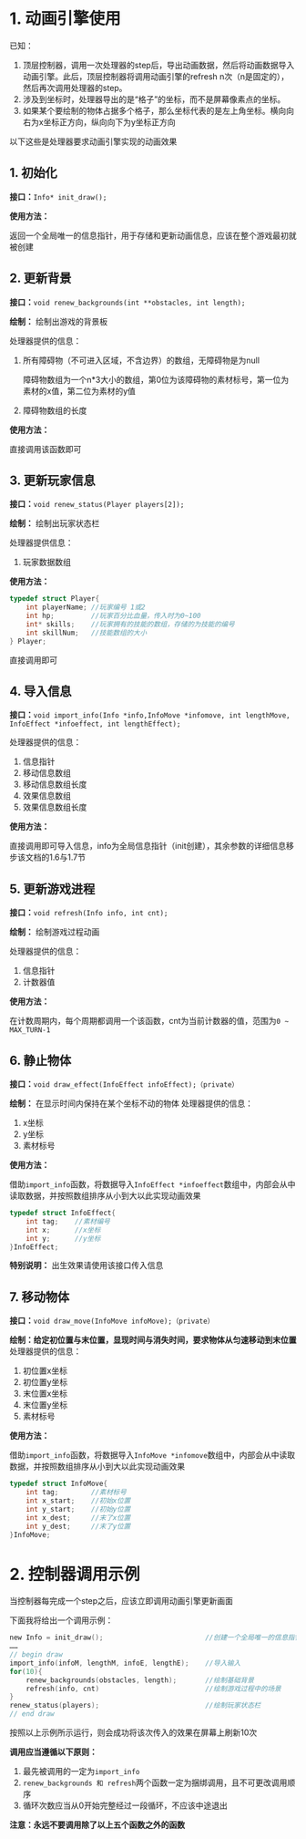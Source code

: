 # 1. 动画引擎使用

已知：
1. 顶层控制器，调用一次处理器的step后，导出动画数据，然后将动画数据导入动画引擎。此后，顶层控制器将调用动画引擎的refresh n次（n是固定的），然后再次调用处理器的step。
2. 涉及到坐标时，处理器导出的是“格子”的坐标，而不是屏幕像素点的坐标。
3. 如果某个要绘制的物体占据多个格子，那么坐标代表的是左上角坐标。横向向右为x坐标正方向，纵向向下为y坐标正方向

以下这些是处理器要求动画引擎实现的动画效果



## 1. 初始化

**接口：**`Info* init_draw();`

**使用方法：**

返回一个全局唯一的信息指针，用于存储和更新动画信息，应该在整个游戏最初就被创建



## 2. 更新背景

**接口：**`void renew_backgrounds(int **obstacles, int length);`

**绘制：** 绘制出游戏的背景板

处理器提供的信息：

1. 所有障碍物（不可进入区域，不含边界）的数组，无障碍物是为null

   障碍物数组为一个n*3大小的数组，第0位为该障碍物的素材标号，第一位为素材的x值，第二位为素材的y值

2. 障碍物数组的长度

**使用方法：**

直接调用该函数即可



## 3. 更新玩家信息

**接口：**`void renew_status(Player players[2]);`

**绘制：** 绘制出玩家状态栏

处理器提供信息：

1. 玩家数据数组

**使用方法：**

```c
typedef struct Player{
    int playerName;	//玩家编号 1或2
    int hp;			//玩家百分比血量，传入时为0~100
    int* skills;	//玩家拥有的技能的数组，存储的为技能的编号
    int skillNum;	//技能数组的大小
} Player;
```

直接调用即可

## 4. 导入信息

**接口：**`void import_info(Info *info,InfoMove *infomove, int lengthMove, InfoEffect *infoeffect, int lengthEffect);`

处理器提供的信息：

1. 信息指针
2. 移动信息数组
3. 移动信息数组长度
4. 效果信息数组
5. 效果信息数组长度

**使用方法：**

直接调用即可导入信息，info为全局信息指针（init创建），其余参数的详细信息移步该文档的1.6与1.7节

## 5. 更新游戏进程

**接口：**`void refresh(Info info, int cnt);`

**绘制：** 绘制游戏过程动画

处理器提供的信息：

1. 信息指针
2. 计数器值

**使用方法：**

在计数周期内，每个周期都调用一个该函数，cnt为当前计数器的值，范围为`0 ~ MAX_TURN-1`

## 6. 静止物体

**接口：**`void draw_effect(InfoEffect infoEffect);（private）`

**绘制：** 在显示时间内保持在某个坐标不动的物体
处理器提供的信息：

1. x坐标
2. y坐标
3. 素材标号

**使用方法：**

借助`import_info`函数，将数据导入`InfoEffect *infoeffect`数组中，内部会从中读取数据，并按照数组排序从小到大以此实现动画效果

```c
typedef struct InfoEffect{
    int tag;	//素材编号
    int x;		//x坐标
    int y;		//y坐标
}InfoEffect;
```

**特别说明：** 出生效果请使用该接口传入信息

[传入数据]:传入数据永远使用`import_info`方法

## 7. 移动物体

**接口：**`void draw_move(InfoMove infoMove);（private）`

**绘制：给定初位置与末位置，显现时间与消失时间，要求物体从匀速移动到末位置**
处理器提供的信息：

1. 初位置x坐标
2. 初位置y坐标
3. 末位置x坐标
4. 末位置y坐标
5. 素材标号

**使用方法：**

借助`import_info`函数，将数据导入`InfoMove *infomove`数组中，内部会从中读取数据，并按照数组排序从小到大以此实现动画效果

```c
typedef struct InfoMove{
    int tag;		//素材标号
    int x_start;	//初始x位置
    int y_start;	//初始y位置
    int x_dest;		//末了x位置
    int y_dest;		//末了y位置	
}InfoMove;
```

[传入数据]:传入数据永远使用`import_info`方法

# 2. 控制器调用示例

当控制器每完成一个step之后，应该立即调用动画引擎更新画面

下面我将给出一个调用示例：

```c
new Info = init_draw();							//创建一个全局唯一的信息指针
……
// begin draw
import_info(infoM, lengthM, infoE, lengthE);	//导入输入
for(10){
    renew_backgrounds(obstacles, length);		//绘制基础背景
    refresh(info, cnt)							//绘制游戏过程中的场景
}
renew_status(players);							//绘制玩家状态栏
// end draw
```

按照以上示例所示运行，则会成功将该次传入的效果在屏幕上刷新10次

**调用应当遵循以下原则：**

1. 最先被调用的一定为`import_info`
2. `renew_backgrounds 和 refresh`两个函数一定为捆绑调用，且不可更改调用顺序
3. 循环次数应当从0开始完整经过一段循环，不应该中途退出

**注意：永远不要调用除了以上五个函数之外的函数**
